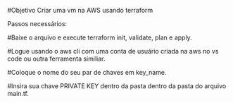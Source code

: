 #Objetivo 
Criar uma vm na AWS usando terraform

Passos necessários:

#Baixe o arquivo e execute terraform init, validate, plan e apply.

#Logue usando o aws cli com uma conta de usuário criada na aws no vs code ou outra ferramenta similiar.

#Coloque o nome do seu par de chaves em key_name.

#Insira sua chave PRIVATE KEY dentro da pasta dentro da pasta do arquivo main.tf.
